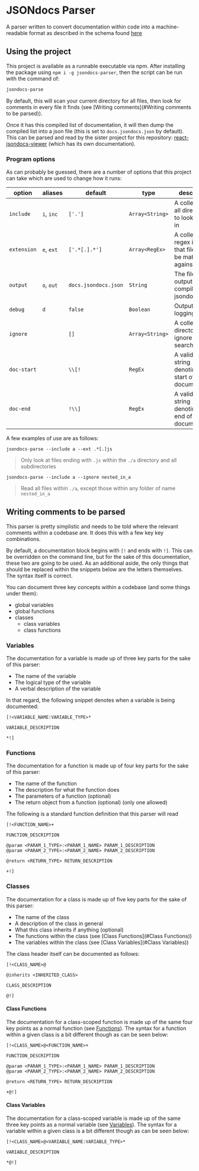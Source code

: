 # JSONdocs Parser

A parser written to convert documentation within code into a machine-readable
format as described in the schema found [here][1]

## Using the project

This project is available as a runnable executable via npm. After installing
the package using `npm i -g jsondocs-parser`, then the script can be run with
the command of:

```bash
jsondocs-parse
```

By default, this will scan your current directory for all files, then look for
comments in every file it finds (see [Writing comments](#Writing comments to be parsed)).

Once it has this compiled list of documentation, it will then dump the compiled
list into a json file (this is set to `docs.jsondocs.json` by default). This can
be parsed and read by the sister project for this repository:
[react-jsondocs-viewer][2] (which has its own documentation).

### Program options

As can probably be guessed, there are a number of options that this project can
take which are used to change how it runs:

| option      | aliases    | default              | type            | description                                                    |
| ----------- | ---------- | -------------------- | --------------- | -------------------------------------------------------------- |
| `include`   | `i`, `inc` | `['.']`              | `Array<String>` | A collection of all directories to look for files in           |
| `extension` | `e`, `ext` | `['.*[.].*']`        | `Array<RegEx>`  | A collection of regex items that files will be matched against |
| `output`    | `o`, `out` | `docs.jsondocs.json` | `String`        | The file to output the compiled jsondocs                       |
| `debug`     | `d`        | `false`              | `Boolean`       | Output debug logging or not                                    |
| `ignore`    |            | `[]`                 | `Array<String>` | A collection of directories to ignore during search            |
| `doc-start` |            | `\\[!`               | `RegEx`         | A valid regex string denoting the start of documentation       |
| `doc-end`   |            | `!\\]`               | `RegEx`         | A valid regex string denoting the end of documentation         |

A few examples of use are as follows:

```
jsondocs-parse --include a --ext .*[.]js
```

> Only look at files ending with `.js` within the `./a` directory and all
subdirectories

```
jsondocs-parse --include a --ignore nested_in_a
```

> Read all files within `./a`, except those within any folder of name
`nested_in_a`

## Writing comments to be parsed

This parser is pretty simplistic and needs to be told where the relevant
comments within a codebase are. It does this with a few key key combinations.

By default, a documentation block begins with `[!` and ends with `!]`. This
can be overridden on the command line, but for the sake of this documentation,
these two are going to be used. As an additional aside, the only things that
should be replaced within the snippets below are the letters themselves. The
syntax itself is correct.

You can document three key concepts within a codebase (and some things under
them):
 * global variables
 * global functions
 * classes
   * class variables
   * class functions

### Variables

The documentation for a variable is made up of three key parts for the sake
of this parser:
 * The name of the variable
 * The logical type of the variable
 * A verbal description of the variable

In that regard, the following snippet denotes when a variable is being
documented:

```
[!<VARIABLE_NAME:VARIABLE_TYPE>*

VARIABLE_DESCRIPTION

*!]
```

### Functions

The documentation for a function is made up of four key parts for the sake of
this parser:
 * The name of the function
 * The description for what the function does
 * The parameters of a function (optional)
 * The return object from a function (optional) (only one allowed)
 
The following is a standard function definition that this parser will read

```
[!<FUNCTION_NAME>+

FUNCTION_DESCRIPTION

@param <PARAM_1_TYPE>:<PARAM_1_NAME> PARAM_1_DESCRIPTION
@param <PARAM_2_TYPE>:<PARAM_2_NAME> PARAM_2_DESCRIPTION

@return <RETURN_TYPE> RETURN_DESCRIPTION

+!]
```

### Classes

The documentation for a class is made up of five key parts for the sake of
this parser:
 * The name of the class
 * A description of the class in general
 * What this class inherits if anything (optional)
 * The functions within the class (see [Class Functions](#Class Functions))
 * The variables within the class (see [Class Variables](#Class Variables))

The class header itself can be documented as follows:

```
[!<CLASS_NAME>@

@inherits <INHERITED_CLASS>

CLASS_DESCRIPTION

@!]
```

#### Class Functions

The documentation for a class-scoped function is made up of the same four
key points as a normal function (see [Functions](#Functions)). The syntax for
a function within a given class is a bit different though as can be seen below:

```
[!<CLASS_NAME>@<FUNCTION_NAME>+

FUNCTION_DESCRIPTION

@param <PARAM_1_TYPE>:<PARAM_1_NAME> PARAM_1_DESCRIPTION
@param <PARAM_2_TYPE>:<PARAM_2_NAME> PARAM_2_DESCRIPTION

@return <RETURN_TYPE> RETURN_DESCRIPTION

+@!]
```

#### Class Variables

The documentation for a class-scoped variable is made up of the same three
key points as a normal variable (see [Variables](#Variables)). The syntax for
a variable within a given class is a bit different though as can be seen below:

```
[!<CLASS_NAME>@<VARIABLE_NAME:VARIABLE_TYPE>*

VARIABLE_DESCRIPTION

*@!]
```

[1]: https://gist.githubusercontent.com/M4Numbers/bbc3bd3abaab8cd7418a320bda33a3da/raw/07f042e87ffe587bff5545beaefca9c58299d1be/jsondocs.1-0-0.schema.json
[2]: https://github.com/M4Numbers/react-jsondocs-viewer
